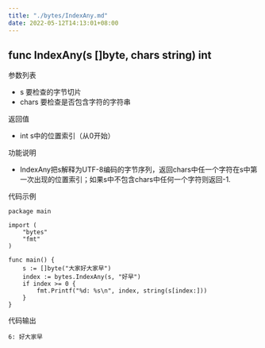 ```yaml
---
title: "./bytes/IndexAny.md"
date: 2022-05-12T14:13:01+08:00
---
```

## func IndexAny(s []byte, chars string) int

参数列表

- s 要检查的字节切片
- chars 要检查是否包含字符的字符串

返回值

- int s中的位置索引（从0开始）

功能说明

- IndexAny把s解释为UTF-8编码的字节序列，返回chars中任一个字符在s中第一次出现的位置索引；如果s中不包含chars中任何一个字符则返回-1.

代码示例

	package main
	
	import (
		"bytes"
		"fmt"
	)
	
	func main() {
		s := []byte("大家好大家早")
		index := bytes.IndexAny(s, "好早")
		if index >= 0 {
			fmt.Printf("%d: %s\n", index, string(s[index:]))
		}
	}
	
代码输出

	6: 好大家早
